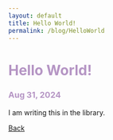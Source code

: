 ```yaml
---
layout: default
title: Hello World!
permalink: /blog/HelloWorld
---
```

<h1 style="color:#b595c4;">Hello World!</h1>
<h3 style="color:#b595c4;">Aug 31, 2024</h3>
I am writing this in the library.

[Back](./)